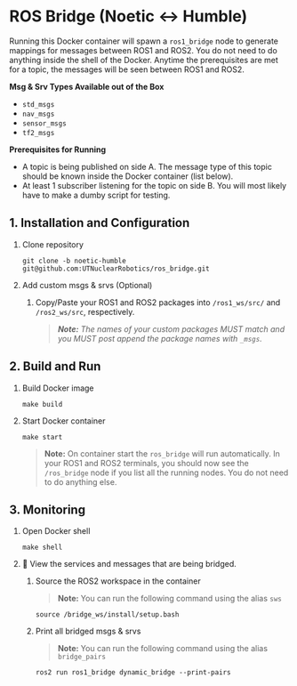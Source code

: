 # ROS Bridge (Noetic <-> Humble)
Running this Docker container will spawn a `ros1_bridge` node to generate mappings for messages between ROS1 and ROS2. You do not need to do anything inside the shell of the Docker. Anytime the prerequisites are met for a topic, the messages will be seen between ROS1 and ROS2.

**Msg & Srv Types Available out of the Box**
- `std_msgs` 
- `nav_msgs`
- `sensor_msgs`
- `tf2_msgs`

**Prerequisites for Running**
- A topic is being published on side A. The message type of this topic should be known inside the Docker container (list below).
- At least 1 subscriber listening for the topic on side B. You will most likely have to make a dumby script for testing.

## 1. Installation and Configuration
1. Clone repository
   
   ```shell
   git clone -b noetic-humble git@github.com:UTNuclearRobotics/ros_bridge.git
   ```
3. Add custom msgs & srvs (Optional)
   1. Copy/Paste your ROS1 and ROS2 packages into `/ros1_ws/src/` and `/ros2_ws/src`, respectively.
      
      > _**Note:** The names of your custom packages MUST match and you MUST post append the package names with `_msgs`._

## 2. Build and Run
1. Build Docker image
   ```shell
   make build
   ```
2. Start Docker container
   ```shell
   make start
   ```

   > **Note:** On container start the `ros_bridge` will run automatically. In your ROS1 and ROS2 terminals, you should now see the `/ros_bridge` node if you list all the running nodes. You do not need to do anything else.
   
## 3. Monitoring
1. Open Docker shell
   
   ```shell
   make shell
   ```
3. 🐳 View the services and messages that are being bridged.
   1. Source the ROS2 workspace in the container
      
       > **Note:** You can run the following command using the alias `sws`
       ```shell
       source /bridge_ws/install/setup.bash
       ```
       
   2. Print all bridged msgs & srvs

        > **Note:** You can run the following command using the alias `bridge_pairs`
        ```shell
        ros2 run ros1_bridge dynamic_bridge --print-pairs
        ```
